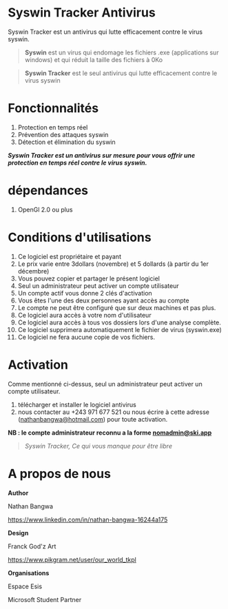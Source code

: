 # **Syswin Tracker Antivirus**
Syswin Tracker est un antivirus qui lutte efficacement contre le virus syswin.

> **Syswin** est un virus qui endomage les fichiers .exe (applications sur windows) et qui réduit la taille des fichiers à 0Ko



> **Syswin Tracker** est le seul antivirus qui lutte efficacement contre le virus syswin

# Fonctionnalités


1.   Protection en temps réel
2.   Prévention des attaques syswin
3.   Détection et élimination du syswin

***Syswin Tracker est un antivirus sur mesure pour vous offrir une protection en temps réel contre le virus syswin.***

# dépendances
1. OpenGl 2.0 ou plus

# Conditions d'utilisations

1.  Ce logiciel est propriétaire et payant 
2.	Le prix varie entre 3dollars (novembre) et 5 dollards (à partir du 1er décembre) 
3.	Vous pouvez copier et partager le présent logiciel 
4.	Seul un administrateur peut activer un compte utilisateur 
5.	Un compte actif vous donne 2 clés d'activation 
6.	Vous êtes l'une des deux personnes ayant accès au compte 
7.	Le compte ne peut être configuré que sur deux machines et pas plus. 
8.	Ce logiciel aura accès à votre nom d'utilisateur 
9.	Ce logiciel aura accès à tous vos dossiers lors d'une analyse complète. 
10.	Ce logiciel supprimera automatiquement le fichier de virus (syswin.exe) 
11.	Ce logiciel ne fera aucune copie de vos fichiers. 

# Activation
Comme mentionné ci-dessus, seul un administrateur peut activer un compte utilisateur.

1. télécharger et installer le logiciel antivirus
2. nous contacter au +243 971 677 521 ou nous écrire à cette adresse (nathanbangwa@hotmail.com) pour toute activation.

**NB : le compte administrateur reconnu a la forme nomadmin@ski.app**

>*Syswin Tracker, Ce qui vous manque pour être libre*

# A propos de nous
**Author**

Nathan Bangwa

https://www.linkedin.com/in/nathan-bangwa-16244a175

**Design**

Franck God'z Art

https://www.pikgram.net/user/our_world_tkpl

**Organisations**

Espace Esis

Microsoft Student Partner
